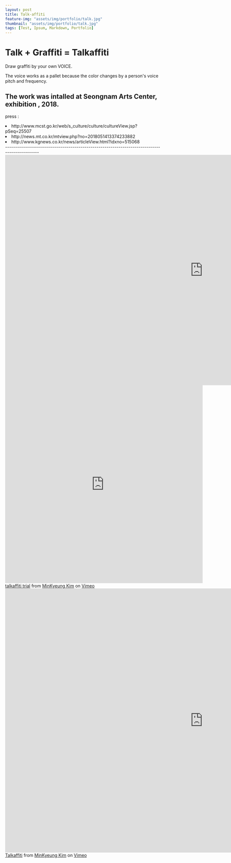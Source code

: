 ```yaml
---
layout: post
title: Talk-affiti
feature-img: "assets/img/portfolio/talk.jpg"
thumbnail: "assets/img/portfolio/talk.jpg"
tags: [Test, Ipsum, Markdown, Portfolio]
---
```


# Talk + Graffiti = Talkaffiti

Draw graffiti by your own VOICE.

The voice works as a pallet because the color changes by a person's voice pitch and frequency.

The work was intalled at Seongnam Arts Center, exhibition <Dancing with lights and media>, 2018.
----------------------------------------------------------------------------------------------
press :
<li>http://www.mcst.go.kr/web/s_culture/culture/cultureView.jsp?pSeq=25507 </li>
<li>http://news.mt.co.kr/mtview.php?no=2018051413374233882</li>
<li>http://www.kgnews.co.kr/news/articleView.html?idxno=515068</li>
-----------------------------------------------------------------------------------------------

<iframe width="1280" height="745" src="https://www.youtube.com/embed/uR2GR7LTV10?rel=0" frameborder="0" allow="autoplay; encrypted-media" allowfullscreen></iframe>


<iframe src="https://player.vimeo.com/video/291437047" width="640" height="640" frameborder="0" webkitallowfullscreen mozallowfullscreen allowfullscreen></iframe>
<a href="https://vimeo.com/291437047">talkaffiti trial</a> from <a href="https://vimeo.com/user14067585">MinKyeung Kim</a> on <a href="https://vimeo.com">Vimeo</a>


<iframe src="https://player.vimeo.com/video/291437417" width="1280" height="854" frameborder="0" webkitallowfullscreen mozallowfullscreen allowfullscreen></iframe>
<a href="https://vimeo.com/291437417">Talkaffiti</a> from <a href="https://vimeo.com/user14067585">MinKyeung Kim</a> on <a href="https://vimeo.com">Vimeo</a>
